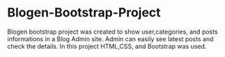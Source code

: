 # Blogen-Bootstrap-Project

Blogen bootstrap project was created to show user,categories, and posts informations in a Blog Admin site. Admin can easily see latest posts and check the details. In this project HTML,CSS, and Bootstrap was used. 
